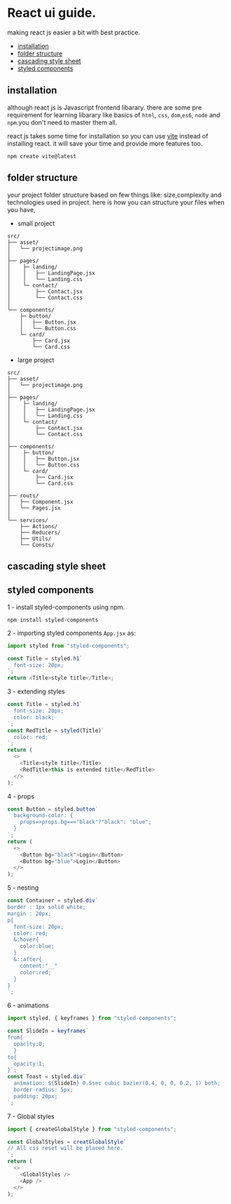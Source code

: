 # React ui guide.

making react js easier a bit with best practice.


- [installation](#installation)
- [folder structure](#folder-structure)
- [cascading style sheet](#cascading-style-sheet)
- [styled components](#styled-components)


## installation

although react js is Javascript frontend libarary. there are some pre requirement for learning libarary like basics of `html`, `css`, `dom`,`es6`, `node` and `npm`.you don't need to master them all.

react js takes some time for installation so you can use [vite](https://vitejs.dev/guide/) instead of installing react. it will save your time and provide more features too.

```
npm create vite@latest
```
## folder structure

your project folder structure based on few things like: size,complexity and technologies used in project. 
here is how you can structure your files when you have,

- small project

```
src/
├── asset/
│   └── projectimage.png
│
├── pages/
│    ├─ landing/
│    │   ├── LandingPage.jsx
│    │   └── Landing.css
│    └─ contact/
│        ├── Contact.jsx
│        └── Contact.css
│
└── components/
    ├─ button/
    │   ├── Button.jsx
    │   └── Button.css
    └─ card/
        ├── Card.jsx
        └── Card.css
```
- large project

```
src/
├── asset/
│   └── projectimage.png
│
├── pages/
│    ├─ landing/
│    │   ├── LandingPage.jsx
│    │   └── Landing.css
│    └─ contact/
│        ├── Contact.jsx
│        └── Contact.css
│
├── components/
│    ├─ button/
│    │   ├── Button.jsx
│    │   └── Button.css
│    └─ card/
│        ├── Card.jsx
│        └── Card.css
│   
├── routs/
│   ├── Component.jsx
│   └── Pages.jsx
│  
└── services/
    ├── Actions/
    ├── Reducers/
    ├── Utils/
    └── Consts/

```
## cascading style sheet

## styled components

1 - install styled-components using npm.

```
npm install styled-components
```

2 - importing styled components `App.jsx` as:

```js
import styled from "styled-components";

const Title = styled.h1`
  font-size: 20px;
`;
return <Title>style title</Title>;
```

3 - extending styles

```js
const Title = styled.h1`
  font-size: 20px;
  color: black;
`;
const RedTitle = styled(Title)`
  color: red;
`;
return (
  <>
    <Title>style title</Title>
    <RedTitle>this is extended title</RedTitle>
  </>
);
```

4 - props

```js
const Button = styled.button`
  background-color: {
    props=>props.bg==="black"?"black": "blue";
  }
`;
return (
  <>
    <Button bg="black">Login</Button>
    <Button bg="blue">Login</Button>
  </>
);
```

5 - nesting

```js
const Container = styled.div`
border : 1px solid white;
margin : 20px;
p{
  font-size: 20px;
  color: red;
  &:hover{
    color:blue;
  }
  &::after{
    content:"__"
    color:red;
  }
}
`;
```

6 - animations

```js
import styled, { keyframes } from "styled-components";

const SlideIn = keyframes`
from{
  opacity:0;
  }
to{
  opacity:1;
}`;
const Toast = styled.div`
  animation: ${SlideIn} 0.5sec cubic bazier(0.4, 0, 0, 0.2, 1) both;
  border-radius: 5px;
  padding: 20px;
`;
```

7 - Global styles

```js
import { createGlobalStyle } from "styled-components";

const GlobalStyles = creatGlobalStyle`
// All css reset will be placed here. 
`;
return (
  <>
    <GlobalStyles />
    <App />
  </>
);
```





<!-- 

## import and exports

imports and export are JavaScript concept its came in use in es6 update.

### components

we have to create file `index.js/ts/jsx` to add exports in components folder.

```js
//export your component as index.js/ts/jsx file.

export { default as ChannelCard } from "./ChannelCard";
export { default as VideoCard } from "./VideoCard";
export { default as ChannelDetail } from "./ChannelDetail";
export { default as Feed } from "./Feed";

//import from your component as index.js/ts/jsx file.

import { ChannelCard, VideoCard, ChannelDetail, Feed } from "./";
```

### files and links

we have to create file `utils/constant.js/ts/jsx` to export components.

```js
// mui components
import MusicNoteIcon from "@mui/icons-material/MusicNote";
import HomeIcon from "@mui/icons-material/Home";
import CodeIcon from "@mui/icons-material/Code";
import OndemandVideoIcon from "@mui/icons-material/OndemandVideo";
import SportsEsportsIcon from "@mui/icons-material/SportsEsports";
//logo.png link
export const logo = "https://i.ibb.co/s9Qys2j/logo.png";
//react icons
export const categories = [
  { name: "New", icon: <HomeIcon /> },
  { name: "Coding", icon: <CodeIcon /> },
  { name: "ReactJS", icon: <CodeIcon /> },
  { name: "NextJS", icon: <CodeIcon /> },
];
// links url
export const demoThumbnailUrl = "https://i.ibb.co/G2L2Gwp/API-Course.png";
export const demoChannelUrl = "/channel/UCmXmlB4-HJytD7wek0Uo97A";
export const demoVideoUrl = "/video/GDa8kZLNhJ4";
//import from your component as utils/constant.js/ts/jsx file.
import {
  demoThumbnailUrl,
  demoVideoUrl,
  demoVideoTitle,
  demoChannelUrl,
  demoChannelTitle,
} from "../utils/constant";
```

### maping through array

```js
// importing images
import post1 from "assets/post1.png";
import post2 from "assets/post2.png";
import post3 from "assets/post3.png";
import post4 from "assets/post4.png";
import post5 from "assets/post5.png";
import post6 from "assets/post6.png";
// adding to the array
const posts = [post1,post2,post3,post4,post5,post6,];
// maping array in the  div
posts.map((post, index) => <div key={`post-${index}`} src={post} />
```

## destructuring

### destructuring props

there are many ways to destructure props in JavaScript. we will explore few of them.

1 - props without destructuring.

```js
//Props without destructuring - function recieve props as parameter.
function Product(props) {
  return (
    <div>
      <img src={props.img} alt="products" />
      <h4>{props.name}</h4>
      <p>{props.description}</p>
      <h4>{props.price}</h4>
    </div>
  );
}
export default Product;
```

2 - function recieve props as parameter

```js
function Product = (props) => {
//destructuring props in the body of function.
    const { img, name, desc, price} = props;
    return (
      <div>
      // props usage.
      <img src={img} alt="products"/>
        <h4>{name}</h4>
        <p>{description}</p>
        <h4>{price}</h4>
      </div>
    );
}
export default Product
```

3 - function recieve props to destructure

```js
//destructuring in function's parameter
function Product = ({ img, name, desc, price}) => {
    return (
      <div>
      // props usage.
      <img src={img} alt="products" />
        <h4>{name}</h4>
        <p>{description}</p>
        <h4>{price}</h4>
      </div>
    );
}
export default Product
```

usage of props from product functuion

```js
<Product
img="https://ng.jumia.is/unsafe/fit-in/300x300/filters:fill(white)/product/82/6142201/1.jpg?2933"
name="Cyxus"
desc="Non-Slip Fitness Leisure Running Sneakers"
price="$29"
/>
<Product
img="https://ng.jumia.is/unsafe/fit-in/300x300/filters:fill(white)/product/01/241417/1.jpg?6747"
name="Vitike"
desc="Latest Men Sneakers -Black"
price="$100"
/>
<Product
img="https://ng.jumia.is/unsafe/fit-in/300x300/filters:fill(white)/product/06/4410121/1.jpg?4437"
name="Aomei"
desc="Men's Trend Casual Sports Shoe"
price="$40"
/>
```

### pro tips

- create a good folder-structure.
- keep your key prop unique across the whole app.
- don't use inline-styles.
- use functional components (like arrow-functions).
- maintain a proper import structure (third-party imports first  internal imports below).
- Maintain a structured import order.
- format your code before committing.

### author

errors are expected if you find one report it to the [author](https://twitter.com/engsiraj_).
 -->
